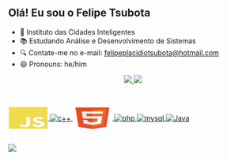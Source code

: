 ## Olá! Eu sou o Felipe Tsubota

- 🚀 Instituto das Cidades Inteligentes
- 📚 Estudando Análise e Desenvolvimento de Sistemas
- 🔍 Contate-me no e-mail: felipeplacidiotsubota@hotmail.com
- 😄 Pronouns: he/him

<div align="center">
  <a href="https://github.com/ftsubota">
  <img height="180em" src="https://github-readme-stats.vercel.app/api?username=ftsubota&show_icons=true&theme=dracula&include_all_commits=true&count_private=true"/>
  <img height="180em" src="https://github-readme-stats.vercel.app/api/top-langs/?username=ftsubota&layout=compact&langs_count=7&theme=dracula"/>
</div>

  ##
  
<div style="display: inline_block"><br>
  <img align="center" alt="Js" height="45" width="80" src="https://raw.githubusercontent.com/devicons/devicon/master/icons/javascript/javascript-plain.svg">
  <img align="center" alt="c++" height="45" width="80" src="https://cdn.jsdelivr.net/gh/devicons/devicon/icons/cplusplus/cplusplus-original.svg" />
  <img align="center" alt="HTML5" height="45" width="80" src="https://raw.githubusercontent.com/devicons/devicon/master/icons/html5/html5-original.svg">
  <img align="center" alt="php" height="45" width="80" src="https://cdn.jsdelivr.net/gh/devicons/devicon/icons/php/php-original.svg" />
  <img align="center" alt="mysql" height="45" width="80" src="https://cdn.jsdelivr.net/gh/devicons/devicon/icons/mysql/mysql-original.svg" />
  <img align="center" alt="Java" height="45" width="80" src="https://cdn.iconscout.com/icon/free/png-512/java-43-569305.png" />
</div>
  
 ## 
  
<div> 
  <a href="https://www.linkedin.com/in/felipetsubota" target="_blank"><img src="https://img.shields.io/badge/-LinkedIn-%230077B5?style=for-the-badge&logo=linkedin&logoColor=white" target="_blank"></a> 
 
 ##


 
</div>
